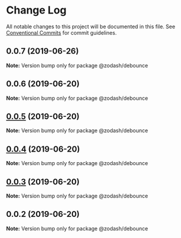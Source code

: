# Change Log

All notable changes to this project will be documented in this file.
See [Conventional Commits](https://conventionalcommits.org) for commit guidelines.

## 0.0.7 (2019-06-26)

**Note:** Version bump only for package @zodash/debounce





## 0.0.6 (2019-06-20)

**Note:** Version bump only for package @zodash/debounce





## [0.0.5](https://github.com/zcorky/zodash/compare/@zodash/debounce@0.0.4...@zodash/debounce@0.0.5) (2019-06-20)

**Note:** Version bump only for package @zodash/debounce





## [0.0.4](https://github.com/zcorky/zodash/compare/@zodash/debounce@0.0.3...@zodash/debounce@0.0.4) (2019-06-20)

**Note:** Version bump only for package @zodash/debounce





## [0.0.3](https://github.com/zcorky/zodash/compare/@zodash/debounce@0.0.2...@zodash/debounce@0.0.3) (2019-06-20)

**Note:** Version bump only for package @zodash/debounce





## 0.0.2 (2019-06-20)

**Note:** Version bump only for package @zodash/debounce
